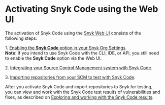 # Activating Snyk Code using the Web UI

The activation of Snyk Code using the [Snyk Web UI](../../../../getting-started/quickstart/create-a-snyk-account/logging-in-to-an-existing-account.md) consists of the following steps:

1\. [Enabling the **Snyk Code** option in your Snyk Org Settings](../enabling-the-snyk-code-option-in-an-organization.md).\
**Note**: If you intend to use Snyk Code with the CLI, IDE, or API, you still need to enable the **Snyk Code** option via the Web UI.

2\. [Integrating your Source Control Management system with Snyk Code](../integrating-your-source-control-system-with-your-snyk-account.md).

3\. [Importing repositories from your SCM to test with Snyk Code](../importing-repositories-for-snyk-code-testing.md).

After you activate Snyk Code and import repositories to Snyk for testing, you can view and work with the Snyk Code test results of vulnerabilities and fixes, as described on [Exploring and working with the Snyk Code results](../../exploring-and-working-with-snyk-code-results-in-the-web-ui/)_._
